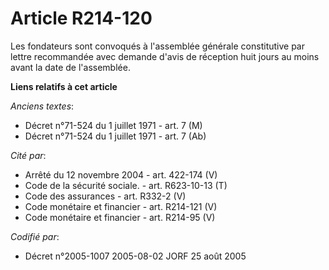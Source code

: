 # Article R214-120

Les fondateurs sont convoqués à l'assemblée générale constitutive par lettre recommandée avec demande d'avis de réception
huit jours au moins avant la date de l'assemblée.

**Liens relatifs à cet article**

_Anciens textes_:

  - Décret n°71-524 du 1 juillet 1971 - art. 7 (M)
  - Décret n°71-524 du 1 juillet 1971 - art. 7 (Ab)

_Cité par_:

  - Arrêté du 12 novembre 2004 - art. 422-174 (V)
  - Code de la sécurité sociale. - art. R623-10-13 (T)
  - Code des assurances - art. R332-2 (V)
  - Code monétaire et financier - art. R214-121 (V)
  - Code monétaire et financier - art. R214-95 (V)

_Codifié par_:

  - Décret n°2005-1007 2005-08-02 JORF 25 août 2005
